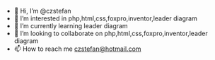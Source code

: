 - 👋 Hi, I’m @czstefan
- 👀 I’m interested in php,html,css,foxpro,inventor,leader diagram
- 🌱 I’m currently learning leader diagram
- 💞️ I’m looking to collaborate on  php,html,css,foxpro,inventor,leader diagram
- 📫 How to reach me czstefan@hotmail.com

<!---
czstefan/czstefan is a ✨ special ✨ repository because its `README.md` (this file) appears on your GitHub profile.
You can click the Preview link to take a look at your changes.
--->

